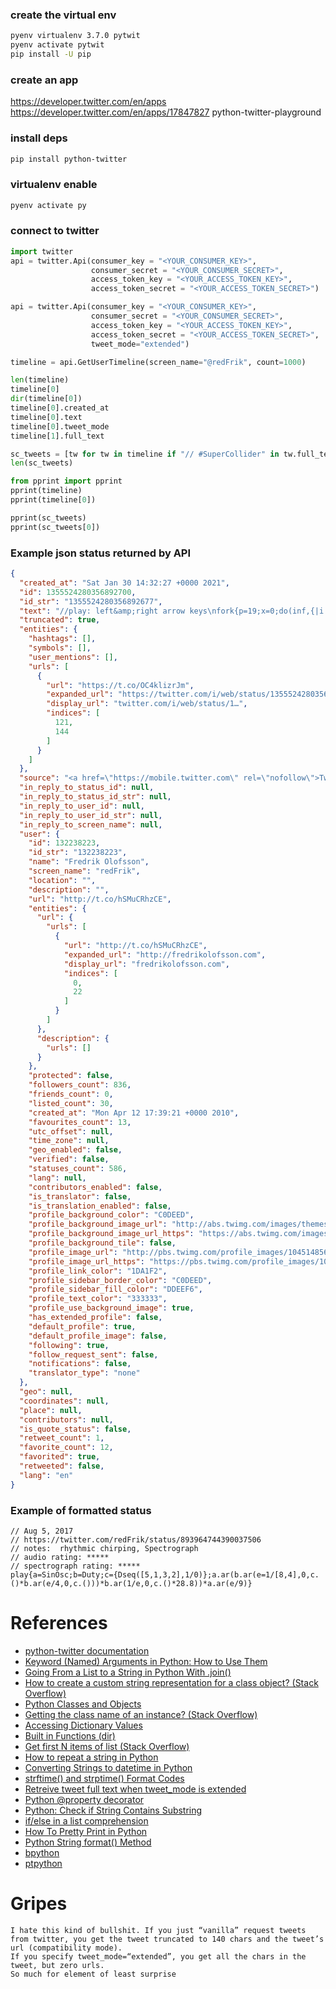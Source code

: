 ### create the virtual env
```sh
pyenv virtualenv 3.7.0 pytwit
pyenv activate pytwit
pip install -U pip
```

### create an app
https://developer.twitter.com/en/apps
https://developer.twitter.com/en/apps/17847827
python-twitter-playground

### install deps
```sh
pip install python-twitter
```

### virtualenv enable
```sh
pyenv activate py
```

### connect to twitter
```python
import twitter
api = twitter.Api(consumer_key = "<YOUR_CONSUMER_KEY>",
                  consumer_secret = "<YOUR_CONSUMER_SECRET>",
                  access_token_key = "<YOUR_ACCESS_TOKEN_KEY>",
                  access_token_secret = "<YOUR_ACCESS_TOKEN_SECRET>")

api = twitter.Api(consumer_key = "<YOUR_CONSUMER_KEY>",
                  consumer_secret = "<YOUR_CONSUMER_SECRET>",
                  access_token_key = "<YOUR_ACCESS_TOKEN_KEY>",
                  access_token_secret = "<YOUR_ACCESS_TOKEN_SECRET>",
                  tweet_mode="extended")

timeline = api.GetUserTimeline(screen_name="@redFrik", count=1000)

len(timeline)
timeline[0]
dir(timeline[0])
timeline[0].created_at
timeline[0].text
timeline[0].tweet_mode
timeline[1].full_text

sc_tweets = [tw for tw in timeline if "// #SuperCollider" in tw.full_text]
len(sc_tweets)

from pprint import pprint
pprint(timeline)
pprint(timeline[0])

pprint(sc_tweets)
pprint(sc_tweets[0])
```

### Example json status returned by API

```json
{
  "created_at": "Sat Jan 30 14:32:27 +0000 2021",
  "id": 1355524280356892700,
  "id_str": "1355524280356892677",
  "text": "//play: left&amp;right arrow keys\nfork{p=19;x=0;do(inf,{|i|if(i%99==0,{postln('score: '++div(i,99))});t=cos(i/5)/5+cos(… https://t.co/OC4klizrJm",
  "truncated": true,
  "entities": {
    "hashtags": [],
    "symbols": [],
    "user_mentions": [],
    "urls": [
      {
        "url": "https://t.co/OC4klizrJm",
        "expanded_url": "https://twitter.com/i/web/status/1355524280356892677",
        "display_url": "twitter.com/i/web/status/1…",
        "indices": [
          121,
          144
        ]
      }
    ]
  },
  "source": "<a href=\"https://mobile.twitter.com\" rel=\"nofollow\">Twitter Web App</a>",
  "in_reply_to_status_id": null,
  "in_reply_to_status_id_str": null,
  "in_reply_to_user_id": null,
  "in_reply_to_user_id_str": null,
  "in_reply_to_screen_name": null,
  "user": {
    "id": 132238223,
    "id_str": "132238223",
    "name": "Fredrik Olofsson",
    "screen_name": "redFrik",
    "location": "",
    "description": "",
    "url": "http://t.co/hSMuCRhzCE",
    "entities": {
      "url": {
        "urls": [
          {
            "url": "http://t.co/hSMuCRhzCE",
            "expanded_url": "http://fredrikolofsson.com",
            "display_url": "fredrikolofsson.com",
            "indices": [
              0,
              22
            ]
          }
        ]
      },
      "description": {
        "urls": []
      }
    },
    "protected": false,
    "followers_count": 836,
    "friends_count": 0,
    "listed_count": 30,
    "created_at": "Mon Apr 12 17:39:21 +0000 2010",
    "favourites_count": 13,
    "utc_offset": null,
    "time_zone": null,
    "geo_enabled": false,
    "verified": false,
    "statuses_count": 586,
    "lang": null,
    "contributors_enabled": false,
    "is_translator": false,
    "is_translation_enabled": false,
    "profile_background_color": "C0DEED",
    "profile_background_image_url": "http://abs.twimg.com/images/themes/theme1/bg.png",
    "profile_background_image_url_https": "https://abs.twimg.com/images/themes/theme1/bg.png",
    "profile_background_tile": false,
    "profile_image_url": "http://pbs.twimg.com/profile_images/1045148567/block01-streck12_normal.gif",
    "profile_image_url_https": "https://pbs.twimg.com/profile_images/1045148567/block01-streck12_normal.gif",
    "profile_link_color": "1DA1F2",
    "profile_sidebar_border_color": "C0DEED",
    "profile_sidebar_fill_color": "DDEEF6",
    "profile_text_color": "333333",
    "profile_use_background_image": true,
    "has_extended_profile": false,
    "default_profile": true,
    "default_profile_image": false,
    "following": true,
    "follow_request_sent": false,
    "notifications": false,
    "translator_type": "none"
  },
  "geo": null,
  "coordinates": null,
  "place": null,
  "contributors": null,
  "is_quote_status": false,
  "retweet_count": 1,
  "favorite_count": 12,
  "favorited": true,
  "retweeted": false,
  "lang": "en"
}
```


### Example of formatted status

    // Aug 5, 2017
    // https://twitter.com/redFrik/status/893964744390037506
    // notes:  rhythmic chirping, Spectrograph
    // audio rating: *****
    // spectrograph rating: *****
    play{a=SinOsc;b=Duty;c={Dseq([5,1,3,2],1/0)};a.ar(b.ar(e=1/[8,4],0,c.()*b.ar(e/4,0,c.()))*b.ar(1/e,0,c.()*28.8))*a.ar(e/9)}


# References
* [python-twitter documentation](https://python-twitter.readthedocs.io/en/latest/)
* [Keyword (Named) Arguments in Python: How to Use Them](https://treyhunner.com/2018/04/keyword-arguments-in-python/)
* [Going From a List to a String in Python With .join()](https://realpython.com/python-string-split-concatenate-join/#going-from-a-list-to-a-string-in-python-with-join)
* [How to create a custom string representation for a class object? (Stack Overflow)](https://stackoverflow.com/a/4932466)
* [Python Classes and Objects](https://www.geeksforgeeks.org/python-classes-and-objects/)
* [Getting the class name of an instance? (Stack Overflow)](https://stackoverflow.com/a/511059)
* [Accessing Dictionary Values](https://realpython.com/python-dicts/#accessing-dictionary-values)
* [Built in Functions (dir)](https://docs.python.org/3/library/functions.html#dir)
* [Get first N items of list (Stack Overflow)](https://stackoverflow.com/a/41284450)
* [How to repeat a string in Python](https://www.kite.com/python/answers/how-to-repeat-a-string-in-python)
* [Converting Strings to datetime in Python](https://stackabuse.com/converting-strings-to-datetime-in-python/)
* [strftime() and strptime() Format Codes](https://docs.python.org/3/library/datetime.html#strftime-and-strptime-format-codes)
* [Retreive tweet full text when tweet_mode is extended](https://github.com/tweepy/tweepy/issues/878)
* [Python @property decorator](https://www.programiz.com/python-programming/property)
* [Python: Check if String Contains Substring](https://stackabuse.com/python-check-if-string-contains-substring/)
* [if/else in a list comprehension](https://stackoverflow.com/a/4260304)
* [How To Pretty Print in Python](https://betterprogramming.pub/how-to-pretty-print-in-python-9b1d8764d151)
* [Python String format() Method](https://www.w3schools.com/python/ref_string_format.asp)
* [bpython](https://bpython-interpreter.org/)
* [ptpython](https://github.com/prompt-toolkit/ptpython)




# Gripes

```
I hate this kind of bullshit. If you just “vanilla” request tweets from twitter, you get the tweet truncated to 140 chars and the tweet’s url (compatibility mode).
If you specify tweet_mode=“extended”, you get all the chars in the tweet, but zero urls.
So much for element of least surprise
```

